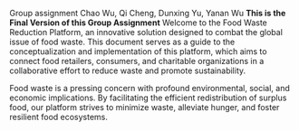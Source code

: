 Group assignment Chao Wu, Qi Cheng, Dunxing Yu, Yanan Wu
**This is the Final Version of this Group Assignment**
Welcome to the Food Waste Reduction Platform, an innovative solution designed to combat the global issue of food waste. This document serves as a guide to the conceptualization and implementation of this platform, which aims to connect food retailers, consumers, and charitable organizations in a collaborative effort to reduce waste and promote sustainability.

Food waste is a pressing concern with profound environmental, social, and economic implications. By facilitating the efficient redistribution of surplus food, our platform strives to minimize waste, alleviate hunger, and foster resilient food ecosystems.

